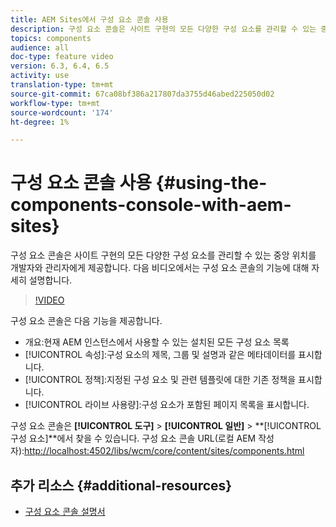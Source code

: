 ```yaml
---
title: AEM Sites에서 구성 요소 콘솔 사용
description: 구성 요소 콘솔은 사이트 구현의 모든 다양한 구성 요소를 관리할 수 있는 중앙 위치를 개발자와 관리자에게 제공합니다. 다음 비디오에서는 구성 요소 콘솔의 기능에 대해 자세히 설명합니다.
topics: components
audience: all
doc-type: feature video
version: 6.3, 6.4, 6.5
activity: use
translation-type: tm+mt
source-git-commit: 67ca08bf386a217807da3755d46abed225050d02
workflow-type: tm+mt
source-wordcount: '174'
ht-degree: 1%

---
```



# 구성 요소 콘솔 사용 {#using-the-components-console-with-aem-sites}

구성 요소 콘솔은 사이트 구현의 모든 다양한 구성 요소를 관리할 수 있는 중앙 위치를 개발자와 관리자에게 제공합니다. 다음 비디오에서는 구성 요소 콘솔의 기능에 대해 자세히 설명합니다.

>[!VIDEO](https://video.tv.adobe.com/v/17417/?quality=9&learn=on)

구성 요소 콘솔은 다음 기능을 제공합니다.

* 개요:현재 AEM 인스턴스에서 사용할 수 있는 설치된 모든 구성 요소 목록
* [!UICONTROL 속성]:구성 요소의 제목, 그룹 및 설명과 같은 메타데이터를 표시합니다.
* [!UICONTROL 정책]:지정된 구성 요소 및 관련 템플릿에 대한 기존 정책을 표시합니다.
* [!UICONTROL 라이브 사용량]:구성 요소가 포함된 페이지 목록을 표시합니다.

구성 요소 콘솔은 **[!UICONTROL 도구]** > **[!UICONTROL 일반]** > **[!UICONTROL 구성 요소]**에서 찾을 수 있습니다.
구성 요소 콘솔 URL(로컬 AEM 작성자):[http://localhost:4502/libs/wcm/core/content/sites/components.html](http://localhost:4502/libs/wcm/core/content/sites/components.html)

## 추가 리소스 {#additional-resources}

* [구성 요소 콘솔 설명서](https://helpx.adobe.com/experience-manager/6-5/sites/authoring/using/default-components-console.html)
